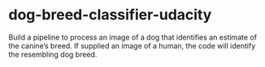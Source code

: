 # dog-breed-classifier-udacity

Build a pipeline to process an image of a dog that identifies an estimate of the canine’s breed. If supplied an image of a human, the code will identify the resembling dog breed.
